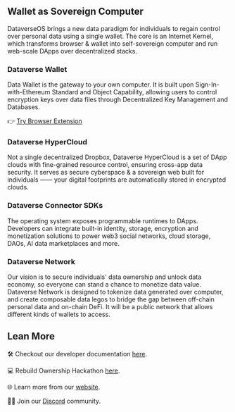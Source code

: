 ## Wallet as Sovereign Computer

DataverseOS brings a new data paradigm for individuals to regain control over personal data using a single wallet. The core is an Internet Kernel, which transforms browser & wallet into self-sovereign computer and run web-scale DApps over decentralized stacks. 

### Dataverse Wallet

Data Wallet is the gateway to your own computer. It is built upon Sign-In-with-Ethereum Standard and Object Capability, allowing users to control encryption keys over data files through Decentralized Key Management and Databases. 

👉 [Try Browser Extension](https://chrome.google.com/webstore/detail/dataverse/kcigpjcafekokoclamfendmaapcljead)

### Dataverse HyperCloud

Not a single decentralized Dropbox, Dataverse HyperCloud is a set of DApp clouds with fine-grained resource control, ensuring cross-app data security. It serves as secure cyberspace & a sovereign web built for individuals —— your digital footprints are automatically stored in encrypted clouds. 

### Dataverse Connector SDKs

The operating system exposes programmable runtimes to DApps. Developers can integrate built-in identity, storage, encryption and monetization solutions to power web3 social networks, cloud storage, DAOs, AI data marketplaces and more.

### Dataverse Network

Our vision is to secure individuals' data ownership and unlock data economy, so everyone can stand a chance to monetize data value. Dataverse Network is designed to tokenize data generated over computer, and create composable data legos to bridge the gap between off-chain personal data and on-chain DeFi. It will be a public network that allows different kinds of wallets to access.

## Lean More
🛠️ Checkout our developer documentation [here](https://docs.dataverse-os.com).

<!-- 💡 Hackathon cheat sheet [here](https://ownershiplabs.notion.site/Hackathon-Cheat-Sheet-cb7ff7903ed0469e8d4eee2cef32b510#f6ce58b4141e43b28c8f134e1c83e668). -->

💻 Rebuild Ownership Hackathon [here](https://rebuild.dataverse.city/). 

🌐 Learn more from our [website](https://dataverse-os.com).

🙋‍♀️ Join our [Discord](https://discord.gg/BnCek4e6ny) community.
